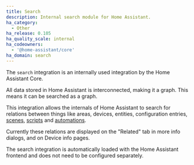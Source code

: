```yaml
---
title: Search
description: Internal search module for Home Assistant.
ha_category:
  - Other
ha_release: 0.105
ha_quality_scale: internal
ha_codeowners:
  - '@home-assistant/core'
ha_domain: search
---
```


The `search` integration is an internally used integration by the
Home Assistant Core.

All data stored in Home Assistant is interconnected, making it a graph.
This means it can be searched as a graph.

This integration allows the internals of Home Assistant to search for
relations between things like areas, devices, entities, configuration entries,
[scenes](/integrations/scene/), [scripts](/integrations/script/) and [automations](/integrations/automation/).

Currently these relations are displayed on the "Related" tab in more info dialogs, and on Device info pages.

The search integration is automatically loaded with the Home Assistant frontend
and does not need to be configured separately.
